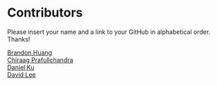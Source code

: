# Contributors
Please insert your name and a link to your GitHub in alphabetical order. Thanks!

[Brandon Huang](https://github.com/brandonjhuang)  
[Chiraag Prafullchandra](https://github.com/cprafullchandra)  
[Daniel Ku](https://github.com/danieljku)  
[David Lee](https://github.com/dcl004)  
